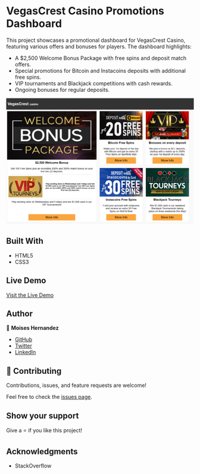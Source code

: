 # VegasCrest Casino Promotions Dashboard

This project showcases a promotional dashboard for VegasCrest Casino, featuring various offers and bonuses for players. The dashboard highlights:

* A $2,500 Welcome Bonus Package with free spins and deposit match offers.
* Special promotions for Bitcoin and Instacoins deposits with additional free spins.
* VIP tournaments and Blackjack competitions with cash rewards.
* Ongoing bonuses for regular deposits.

![screenshot](./project-scr-shoot.png)

## Built With

- HTML5
- CSS3

## Live Demo

[Visit the Live Demo](https://mhdez221993.github.io/newsweek-clone/)

## Author

👤 **Moises Hernandez**

- [GitHub](https://github.com/Mhdez221993)
- [Twitter](https://twitter.com/MoisesH42060050)
- [LinkedIn](https://www.linkedin.com/in/moises-hernandez-9bbb17145/)

## 🤝 Contributing

Contributions, issues, and feature requests are welcome!

Feel free to check the [issues page](../../issues/).

## Show your support

Give a ⭐️ if you like this project!

## Acknowledgments

- StackOverflow